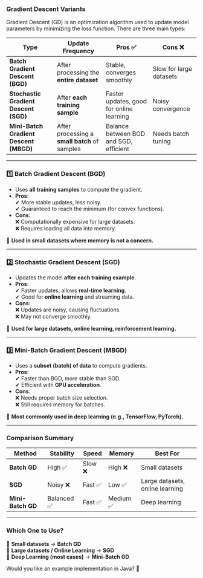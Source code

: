 ### **Gradient Descent Variants**

Gradient Descent (GD) is an optimization algorithm used to update model parameters by minimizing the loss function. There are three main types:

| Type                     | Update Frequency | Pros ✅ | Cons ❌ |
|--------------------------|-----------------|--------|--------|
| **Batch Gradient Descent (BGD)** | After processing the **entire dataset** | Stable, converges smoothly | Slow for large datasets |
| **Stochastic Gradient Descent (SGD)** | After **each training sample** | Faster updates, good for online learning | Noisy convergence |
| **Mini-Batch Gradient Descent (MBGD)** | After processing a **small batch** of samples | Balance between BGD and SGD, efficient | Needs batch tuning |

---

### **1️⃣ Batch Gradient Descent (BGD)**
- Uses **all training samples** to compute the gradient.
- **Pros**:  
  ✔ More stable updates, less noisy.  
  ✔ Guaranteed to reach the minimum (for convex functions).
- **Cons**:  
  ❌ Computationally expensive for large datasets.  
  ❌ Requires loading all data into memory.

🚀 **Used in small datasets where memory is not a concern.**

---

### **2️⃣ Stochastic Gradient Descent (SGD)**
- Updates the model **after each training example**.
- **Pros**:  
  ✔ Faster updates, allows **real-time learning**.  
  ✔ Good for **online learning** and streaming data.
- **Cons**:  
  ❌ Updates are noisy, causing fluctuations.  
  ❌ May not converge smoothly.

🚀 **Used for large datasets, online learning, reinforcement learning.**

---

### **3️⃣ Mini-Batch Gradient Descent (MBGD)**
- Uses a **subset (batch) of data** to compute gradients.
- **Pros**:  
  ✔ Faster than BGD, more stable than SGD.  
  ✔ Efficient with **GPU acceleration**.
- **Cons**:  
  ❌ Needs proper batch size selection.  
  ❌ Still requires memory for batches.

🚀 **Most commonly used in deep learning (e.g., TensorFlow, PyTorch).**

---

### **Comparison Summary**

| Method | Stability | Speed | Memory | Best For |
|--------|----------|-------|--------|----------|
| **Batch GD** | High ✅ | Slow ❌ | High ❌ | Small datasets |
| **SGD** | Noisy ❌ | Fast ✅ | Low ✅ | Large datasets, online learning |
| **Mini-Batch GD** | Balanced ✅ | Fast ✅ | Medium ✅ | Deep learning |

---

### **Which One to Use?**
🔹 **Small datasets** → **Batch GD**  
🔹 **Large datasets / Online Learning** → **SGD**  
🔹 **Deep Learning (most cases)** → **Mini-Batch GD**

Would you like an example implementation in Java? 🚀